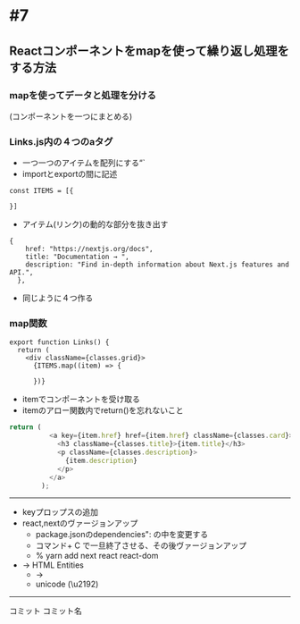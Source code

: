 # #7
## Reactコンポーネントをmapを使って繰り返し処理をする方法
### mapを使ってデータと処理を分ける
(コンポーネントを一つにまとめる)
### Links.js内の４つのaタグ
* 一つ一つのアイテムを配列にする“`
* importとexportの間に記述
 ```
 const ITEMS = [{

 }]
 ```
* アイテム(リンク)の動的な部分を抜き出す
```
{
    href: "https://nextjs.org/docs",
    title: "Documentation → ",
    description: "Find in-depth information about Next.js features and API.",
  },
  ```
  * 同じように４つ作る
### map関数
```
export function Links() {
  return (
    <div className={classes.grid}>
      {ITEMS.map((item) => {

      })}
```
* itemでコンポーネントを受け取る
* itemのアロー関数内でreturn()を忘れないこと
```js
return (
          <a key={item.href} href={item.href} className={classes.card}>
            <h3 className={classes.title}>{item.title}</h3>
            <p className={classes.description}>
              {item.description}
            </p>
          </a>
        );
```
---
* keyプロップスの追加
* react,nextのヴァージョンアップ
  * package.jsonのdependencies": の中を変更する
  * コマンド+ C で一旦終了させる、その後ヴァージョンアップ
  * % yarn add next react react-dom
* &rarr; HTML Entities
  * →
  * unicode (\u2192)
---
コミット
コミット名

